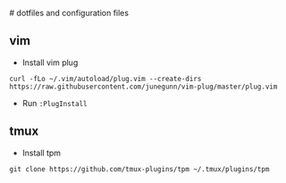 # dotfiles and configuration files

## vim

* Install vim plug

`
curl -fLo ~/.vim/autoload/plug.vim --create-dirs https://raw.githubusercontent.com/junegunn/vim-plug/master/plug.vim
`

* Run `:PlugInstall`

## tmux

* Install tpm

`git clone https://github.com/tmux-plugins/tpm ~/.tmux/plugins/tpm`

